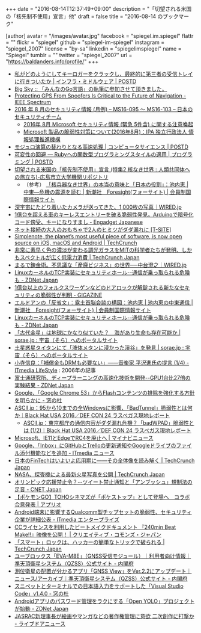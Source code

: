 +++
date = "2016-08-14T12:37:49+09:00"
description = "「切望される米国の「核先制不使用」宣言」他"
draft = false
title = "2016-08-14 のブックマーク"

[author]
  avatar = "/images/avatar.jpg"
  facebook = "spiegel.im.spiegel"
  flattr = ""
  flickr = "spiegel"
  github = "spiegel-im-spiegel"
  instagram = "spiegel_2007"
  license = "by-sa"
  linkedin = "spiegelimspiegel"
  name = "Spiegel"
  tumblr = ""
  twitter = "spiegel_2007"
  url = "https://baldanders.info/profile/"
+++

- [私がどのようにしてキーロガーをクラックし、最終的に第三者の受信トレイに行きついたか | インフラ・ミドルウェア | POSTD](http://postd.cc/how-i-cracked-a-keylogger-and-ended-up-in-someone-s-inbox/)
- [Big Sky :: 「みんなのGo言語」の執筆に参加させて頂きました。](http://mattn.kaoriya.net/software/lang/go/20160808013725.htm)
- [Protecting GPS From Spoofers Is Critical to the Future of Navigation - IEEE Spectrum](http://spectrum.ieee.org/telecom/security/protecting-gps-from-spoofers-is-critical-to-the-future-of-navigation)
- [2016 年 8 月のセキュリティ情報 (月例) – MS16-095 ～ MS16-103 – 日本のセキュリティチーム](https://blogs.technet.microsoft.com/jpsecurity/2016/08/10/201608-security-bulletin/)
    - [2016年 8月 Microsoft セキュリティ情報 (緊急 5件含) に関する注意喚起](https://www.jpcert.or.jp/at/2016/at160033.html)
    - [Microsoft 製品の脆弱性対策について(2016年8月)：IPA 独立行政法人 情報処理推進機構](http://www.ipa.go.jp/security/ciadr/vul/20160810-ms.html)
- [モジュロ演算の替わりとなる高速処理 | コンピュータサイエンス | POSTD](http://postd.cc/a-fast-alternative-to-the-modulo-reduction/)
- [可変性の回避 ― Rubyへの関数型プログラミングスタイルの適用 | プログラミング | POSTD](http://postd.cc/avoid-mutation-functional-style-in-ruby/)
- [切望される米国の「核先制不使用」宣言 (特集2 核なき世界 : 人類共同体への旅立ち)-広島市立大学機関リポジトリ](http://harp.lib.hiroshima-u.ac.jp/hiroshima-cu/metadata/12321)
    - （参考） [「核兵器なき世界」の本当の意味と「日本の役割」：池内恵 | 中東―危機の震源を読む | 新潮社　Foresight(フォーサイト) | 会員制国際情報サイト](http://www.fsight.jp/5104)
- [深宇宙にたどり着いたカメラが送ってきた、1,000枚の写真｜WIRED.jp](http://wired.jp/2016/08/11/1000-mars-photos/)
- [1億台を超える車のキーレスエントリーを破る脆弱性発見。Arduinoで暗号化コード傍受、キーになりすまし - Engadget Japanese](http://japanese.engadget.com/2016/08/12/1-arduino/)
- [ネット接続の大人のおもちゃで2人のヒミツがダダ漏れに [T-SITE]](http://top.tsite.jp/news/news/o/30195801/)
- [Simplenote, the planet’s most useful piece of software, is now open source on iOS, macOS and Android | TechCrunch](https://techcrunch.com/2016/08/11/simplenote-the-planets-most-useful-piece-of-software-is-now-open-source-on-ios-macos-and-android/)
- [非常に素早く色の濃淡が変わる調光ガラスをMITの科学者たちが発明、しかもスペクトルが広く低電力消費 | TechCrunch Japan](https://jp.techcrunch.com/2016/08/13/20160811windows-2016/)
- [まるで錬金術。不思議な「産廃ビジネス」の世界──中台澄之｜WIRED.jp](http://wired.jp/series/wired-audi-innovation-award/21_sumiyuki-nakadai/)
- [LinuxカーネルのTCP実装にセキュリティホール--通信が乗っ取られる危険も - ZDNet Japan](http://japan.zdnet.com/article/35087351/)
- [1億台以上のフォルクスワーゲンなどのドアロックが解錠される新たなセキュリティの脆弱性が判明 - GIGAZINE](http://gigazine.net/news/20160812-vulnerability-100-million-car/)
- [エルドアンの「反省文」：露土首脳会談の構図：池内恵 | 池内恵の中東通信 | 新潮社　Foresight(フォーサイト) | 会員制国際情報サイト](http://www.fsight.jp/articles/-/41446)
- [LinuxカーネルのTCP実装にセキュリティホール--通信が乗っ取られる危険も - ZDNet Japan](http://japan.zdnet.com/article/35087351/)
- [「古代金星」は地球にかなり似ていた？　海があり生命も存在可能か | sorae.jp : 宇宙（そら）へのポータルサイト](http://sorae.jp/030201/2016_08_12_venus.html)
- [土星惑星タイタンにて「液体メタンに浸かった渓谷」を発見 | sorae.jp : 宇宙（そら）へのポータルサイト](http://sorae.jp/030201/2016_08_11_cassini.html)
- [小寺信良：「補償金もDRMも必要ない」――音楽家 平沢進氏の提言 (1/4) - ITmedia LifeStyle](http://www.itmedia.co.jp/lifestyle/articles/0606/12/news005.html) : 2006年の記事
- [富士通研究所、ディープラーニングの高速化技術を開発--GPU1台比27倍の実験結果 - ZDNet Japan](http://japan.zdnet.com/article/35087284/)
- [Google、「Google Chrome 53」からFlashコンテンツの排除を強化する方針を明らかに - 窓の杜](http://forest.watch.impress.co.jp/docs/news/1014734.html)
- [ASCII.jp：95から10までの全Windowsに影響、「BadTunnel」脆弱性とは何か｜Black Hat USA 2016／DEF CON 24 ラスベガス現地レポート](http://ascii.jp/elem/000/001/207/1207646/)
    - [ASCII.jp：東京都庁の通信内容がダダ漏れ危機？「badWPAD」脆弱性とは (1/2)｜Black Hat USA 2016／DEF CON 24 ラスベガス現地レポート](http://ascii.jp/elem/000/001/209/1209568/)
- [Microsoft、IE11とEdgeでRC4を廃止へ | マイナビニュース](http://news.mynavi.jp/news/2016/08/10/276/)
- [Google、「Inbox」にGitHubとTrelloの更新通知やGoogleドライブのファイル添付機能などを追加 - ITmedia ニュース](http://www.itmedia.co.jp/news/articles/1608/10/news058.html)
- [日本のFinTechはいよいよ応用期に——その全体像を読み解く | TechCrunch Japan](https://jp.techcrunch.com/2016/08/10/fintech-japan/)
- [NASA、探査機による最新火星写真を公開 | TechCrunch Japan](https://jp.techcrunch.com/2016/08/10/20160809martian-chronicles/)
- [オリンピック応援禁止令？--ツイート禁止通知と「アンブッシュ」規制法の足音 - CNET Japan](http://japan.cnet.com/news/business/35087137/)
- [【ポケモンGO】TOHOシネマズが「ポケストップ」として登場へ　コラボ合意発表 | アプリオ](http://appllio.com/20160809-8447-pokemon-go-toho-cinemas-collaboration-pkg)
- [Android端末に影響するQualcomm製チップセットの脆弱性、セキュリティ企業が詳細公表 - ITmedia エンタープライズ](http://www.itmedia.co.jp/enterprise/articles/1608/09/news058.html)
- [CCライセンスを利用したビートメイクドキュメント 『240min Beat Make!!』映像を公開！ | クリエイティブ・コモンズ・ジャパン](https://creativecommons.jp/2016/08/08/240min-beat-make/)
- [「スマート」ロックは、ハッカーの簡単なトリックで破られる | TechCrunch Japan](https://jp.techcrunch.com/2016/08/09/20160808smart-locks-yield-to-simple-hacker-tricks/)
- [ユーブロックス「EVA-M8E」（GNSS受信モジュール）｜利用者向け情報｜準天頂衛星システム（QZSS）公式サイト - 内閣府](http://qzss.go.jp/usage/products/u-blox_eva-m8e_160807.html)
- [測位衛星の配置が分かるアプリ「GNSS View」をVer.2.2にアップデート｜ニュース/アーカイブ｜準天頂衛星システム（QZSS）公式サイト - 内閣府](http://qzss.go.jp/news/archive/gnssview_160805.html)
- [スニペットとターミナルでの日本語入力をサポートした「Visual Studio Code」v1.4.0 - 窓の杜](http://forest.watch.impress.co.jp/docs/news/1014330.html)
- [Androidアプリのパスワード管理をラクにする「Open YOLO」プロジェクトが始動 - ZDNet Japan](http://japan.zdnet.com/article/35087120/)
- [JASRAC新理事長が絵画やマンガなどの著作権管理に意欲 二次創作に打撃か - ライブドアニュース](http://news.livedoor.com/article/detail/11856620/)
